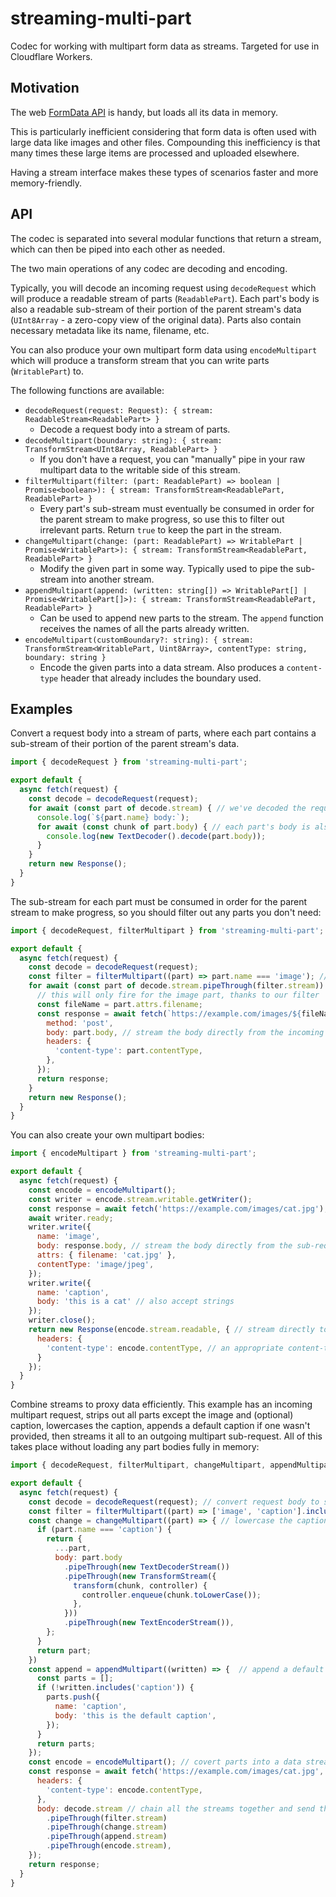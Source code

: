 # streaming-multi-part
Codec for working with multipart form data as streams. Targeted for use in Cloudflare Workers.

## Motivation
The web [FormData API](https://developer.mozilla.org/en-US/docs/Web/API/FormData) is handy, but loads all its data in memory.

This is particularly inefficient considering that form data is often used with large data like images and other files.
Compounding this inefficiency is that many times these large items are processed and uploaded elsewhere.

Having a stream interface makes these types of scenarios faster and more memory-friendly.

## API
The codec is separated into several modular functions that return a stream, which can then be piped into each other as needed.

The two main operations of any codec are decoding and encoding.

Typically, you will decode an incoming request using `decodeRequest` which will produce a readable stream of parts (`ReadablePart`).
Each part's body is also a readable sub-stream of their portion of the parent stream's data (`UInt8Array` - a zero-copy view of the original data).
Parts also contain necessary metadata like its name, filename, etc.

You can also produce your own multipart form data using `encodeMultipart` which will produce a transform stream that you can write parts (`WritablePart`) to.

The following functions are available:

- `decodeRequest(request: Request): { stream: ReadableStream<ReadablePart> }`
  - Decode a request body into a stream of parts.
- `decodeMultipart(boundary: string): { stream: TransformStream<UInt8Array, ReadablePart> }`
  - If you don't have a request, you can "manually" pipe in your raw multipart data to the writable side of this stream.
- `filterMultipart(filter: (part: ReadablePart) => boolean | Promise<boolean>): { stream: TransformStream<ReadablePart, ReadablePart> }`
  - Every part's sub-stream must eventually be consumed in order for the parent stream to make progress, so use this to filter out irrelevant parts. Return `true` to keep the part in the stream.
- `changeMultipart(change: (part: ReadablePart) => WritablePart | Promise<WritablePart>): { stream: TransformStream<ReadablePart, ReadablePart> }`
  - Modify the given part in some way. Typically used to pipe the sub-stream into another stream.
- `appendMultipart(append: (written: string[]) => WritablePart[] | Promise<WritablePart[]>): { stream: TransformStream<ReadablePart, ReadablePart> }`
  - Can be used to append new parts to the stream. The `append` function receives the names of all the parts already written.
- `encodeMultipart(customBoundary?: string): { stream: TransformStream<WritablePart, Uint8Array>, contentType: string, boundary: string }`
  - Encode the given parts into a data stream. Also produces a `content-type` header that already includes the boundary used.

## Examples

Convert a request body into a stream of parts, where each part contains a sub-stream of their portion of the parent stream's data.
```javascript
import { decodeRequest } from 'streaming-multi-part';

export default {
  async fetch(request) {
    const decode = decodeRequest(request);
    for await (const part of decode.stream) { // we've decoded the request body into a stream of parts
      console.log(`${part.name} body:`);
      for await (const chunk of part.body) { // each part's body is also a sub-stream of their portion of the parent stream's data
        console.log(new TextDecoder().decode(part.body));
      }
    }
    return new Response();
  }
}
```

The sub-stream for each part must be consumed in order for the parent stream to make progress, so you should filter out any parts you don't need:
```javascript
import { decodeRequest, filterMultipart } from 'streaming-multi-part';

export default {
  async fetch(request) {
    const decode = decodeRequest(request);
    const filter = filterMultipart((part) => part.name === 'image'); // return true for the parts you're interested in
    for await (const part of decode.stream.pipeThrough(filter.stream)) { // send the parts through the filter
      // this will only fire for the image part, thanks to our filter
      const fileName = part.attrs.filename;
      const response = await fetch(`https://example.com/images/${fileName}`, {
        method: 'post',
        body: part.body, // stream the body directly from the incoming request to the outgoing sub-request
        headers: {
          'content-type': part.contentType,
        },
      });
      return response;
    }
    return new Response();
  }
}
```

You can also create your own multipart bodies:
```javascript
import { encodeMultipart } from 'streaming-multi-part';

export default {
  async fetch(request) {
    const encode = encodeMultipart();
    const writer = encode.stream.writable.getWriter();
    const response = await fetch('https://example.com/images/cat.jpg');
    await writer.ready;
    writer.write({ 
      name: 'image', 
      body: response.body, // stream the body directly from the sub-request
      attrs: { filename: 'cat.jpg' },
      contentType: 'image/jpeg',
    });
    writer.write({ 
      name: 'caption', 
      body: 'this is a cat' // also accept strings
    });
    writer.close();
    return new Response(encode.stream.readable, { // stream directly to the response
      headers: {
        'content-type': encode.contentType, // an appropriate content-type header with the boundary is provided for you
      }
    });
  }
}
```
Combine streams to proxy data efficiently. This example has an incoming multipart request, strips out all parts except the image and (optional) caption, lowercases the caption, appends a default caption if one wasn't provided, then streams it all to an outgoing multipart sub-request. All of this takes place without loading any part bodies fully in memory:
```javascript
import { decodeRequest, filterMultipart, changeMultipart, appendMultipart, encodeMultipart } from 'streaming-multi-part';

export default {
  async fetch(request) {
    const decode = decodeRequest(request); // convert request body to stream of parts
    const filter = filterMultipart((part) => ['image', 'caption'].includes(part.name)); // we're only interested in the image and caption
    const change = changeMultipart((part) => { // lowercase the caption
      if (part.name === 'caption') {
        return {
          ...part,
          body: part.body
            .pipeThrough(new TextDecoderStream())
            .pipeThrough(new TransformStream({
              transform(chunk, controller) {
                controller.enqueue(chunk.toLowerCase());
              },
            }))
            .pipeThrough(new TextEncoderStream()),
        };
      }
      return part;
    })
    const append = appendMultipart((written) => {  // append a default caption if one wasn't provided
      const parts = [];
      if (!written.includes('caption')) {
        parts.push({
          name: 'caption',
          body: 'this is the default caption',
        });
      }
      return parts;
    });
    const encode = encodeMultipart(); // covert parts into a data stream
    const response = await fetch('https://example.com/images/cat.jpg', {
      headers: {
        'content-type': encode.contentType,
      },
      body: decode.stream // chain all the streams together and send the data directly to the sub-request
        .pipeThrough(filter.stream)
        .pipeThrough(change.stream)
        .pipeThrough(append.stream)
        .pipeThrough(encode.stream),
    });
    return response;
  }
}
```
